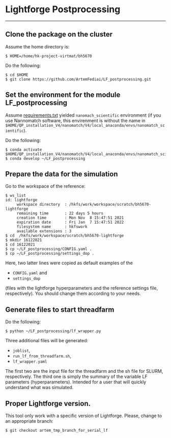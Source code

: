 # Lightforge Postprocessing

---

## Clone the package on the cluster
Assume the home directory is:
```shell
$ HOME=/home/hk-project-virtmat/bh5670
```
Do the following:
```shell
$ cd $HOME
$ git clone https://github.com/ArtemFediai/LF_postprocessing.git
```

## Set the environment for the module LF_postprocessing
Assume 
[requirements.txt](https://github.com/ArtemFediai/LF_postprocessing/blob/master/requirements.txt)
yielded 
`nanomach_scientific` environment
(if you use Nannomatch software, this envirenment is without the name in `$HOME/QP_installation_V4/nanomatch/V4/local_anaconda/envs/nanomatch_scientific`).

Do the following:
```shell
$ conda activate $HOME/QP_installation_V4/nanomatch/V4/local_anaconda/envs/nanomatch_scientific
$ conda develop ~/LF_postprocessing
```

## Prepare the data for the simulation
Go to the workspace of the reference:
```shell
$ ws_list
id: lightforge
     workspace directory  : /hkfs/work/workspace/scratch/bh5670-lightforge
     remaining time       : 22 days 5 hours
     creation time        : Mon Nov  8 15:47:51 2021
     expiration date      : Fri Jan  7 15:47:51 2022
     filesystem name      : hkfswork
     available extensions : 3
$ cd  /hkfs/work/workspace/scratch/bh5670-lightforge
$ mkdir 16122021
$ cd 16122021
$ cp ~/LF_postprocessing/CONFIG.yaml .
$ cp ~/LF_postprocessing/settings_dop .
```

Here, two latter lines were copied as default examples of the
* `CONFIG.yaml` and 
* `settings_dop` 

(files with the lightforge hyperparameters and the reference settings file, respectively).
You should  change them according to your needs. 

## Generate files to start threadfarm

Do the following:
```shell
$ python ~/LF_postprocessing/lf_wrapper.py
```

Three additional files will be generated:
* `joblist`,
* `run_lf_from_threadfarm.sh`,
* `lf_wrapper.yaml`

The first two are the input file for the threadfarm and the sh file for SLURM, respectively.
The third one is simply the summary of the variable LF parameters (hyperparameters). Intended for a user that will quickly understand what was simulated.

## Proper Lightforge version.
This tool only work with a specific version of Lightforge. Please, change to an appropriate branch:
```shell
$ git checkout artem_tmp_branch_for_serial_lf
```
